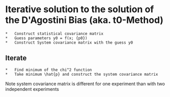 # Iterative solution to the solution of the D'Agostini Bias (aka. t0-Method)

    *   Construct statistical covariance matrix
    *   Guess parameters y0 = f(x; {p0})
    *   Construct System covariance matrix with the guess y0

## Iterate
    *   Find minimum of the chi^2 function
    *   Take minimum \hat{p} and construct the system covariance matrix

Note system covariance matrix is different for one experiment than with two
independent experiments
